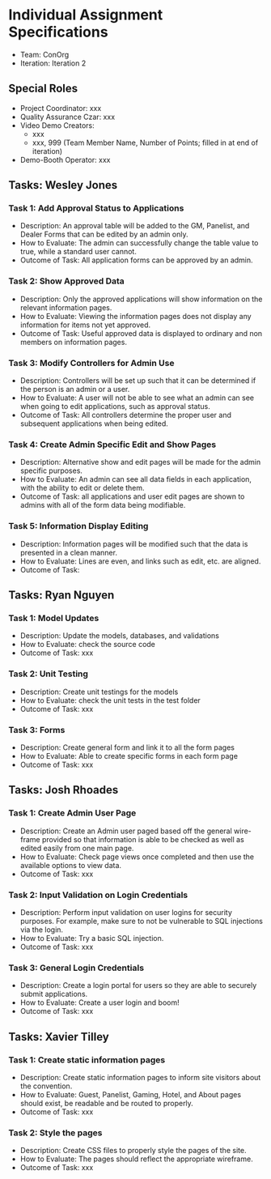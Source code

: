 # Individual Assignment Specifications

- Team: ConOrg
- Iteration: Iteration 2

## Special Roles

- Project Coordinator: xxx
- Quality Assurance Czar: xxx
- Video Demo Creators:
  - xxx
  - xxx, 999 (Team Member Name, Number of Points; filled in at end of iteration)
- Demo-Booth Operator: xxx

## Tasks: Wesley Jones

### Task 1: Add Approval Status to Applications

- Description: An approval table will be added to the GM, Panelist, and Dealer Forms that can be edited by an admin only.
- How to Evaluate: The admin can successfully change the table value to true, while a standard user cannot.
- Outcome of Task: All application forms can be approved by an admin.

### Task 2: Show Approved Data

- Description: Only the approved applications will show information on the relevant information pages.
- How to Evaluate: Viewing the information pages does not display any information for items not yet approved.
- Outcome of Task: Useful approved data is displayed to ordinary and non members on information pages.

### Task 3: Modify Controllers for Admin Use

- Description: Controllers will be set up such that it can be determined if the person is an admin or a user.
- How to Evaluate: A user will not be able to see what an admin can see when going to edit applications, such as approval status.
- Outcome of Task: All controllers determine the proper user and subsequent applications when being edited.

### Task 4: Create Admin Specific Edit and Show Pages

- Description: Alternative show and edit pages will be made for the admin specific purposes.
- How to Evaluate: An admin can see all data fields in each application, with the ability to edit or delete them.
- Outcome of Task: all applications and user edit pages are shown to admins with all of the form data being modifiable.

### Task 5: Information Display Editing

- Description: Information pages will be modified such that the data is presented in a clean manner.
- How to Evaluate: Lines are even, and links such as edit, etc. are aligned.
- Outcome of Task:

## Tasks: Ryan Nguyen

### Task 1: Model Updates

- Description: Update the models, databases, and validations
- How to Evaluate: check the source code
- Outcome of Task: xxx

### Task 2: Unit Testing

- Description: Create unit testings for the models
- How to Evaluate: check the unit tests in the test folder
- Outcome of Task: xxx

### Task 3: Forms

- Description: Create general form and link it to all the form pages
- How to Evaluate: Able to create specific forms in each form page
- Outcome of Task: xxx

## Tasks: Josh Rhoades

### Task 1: Create Admin User Page

- Description: Create an Admin user paged based off the general wire-frame provided so that information is able to be checked as well as edited easily from one main page.
- How to Evaluate: Check page views once completed and then use the available options to view data.
- Outcome of Task: xxx

### Task 2: Input Validation on Login Credentials

- Description: Perform input validation on user logins for security purposes. For example, make sure to not be vulnerable to SQL injections via the login.
- How to Evaluate: Try a basic SQL injection.
- Outcome of Task: xxx

### Task 3: General Login Credentials

- Description: Create a login portal for users so they are able to securely submit applications.
- How to Evaluate: Create a user login and boom!
- Outcome of Task: xxx

## Tasks: Xavier Tilley

### Task 1: Create static information pages

- Description: Create static information pages to inform site visitors about the convention.
- How to Evaluate: Guest, Panelist, Gaming, Hotel, and About pages should exist, be readable and be routed to properly.
- Outcome of Task: xxx

### Task 2: Style the pages

- Description: Create CSS files to properly style the pages of the site.
- How to Evaluate: The pages should reflect the appropriate wireframe.
- Outcome of Task: xxx
